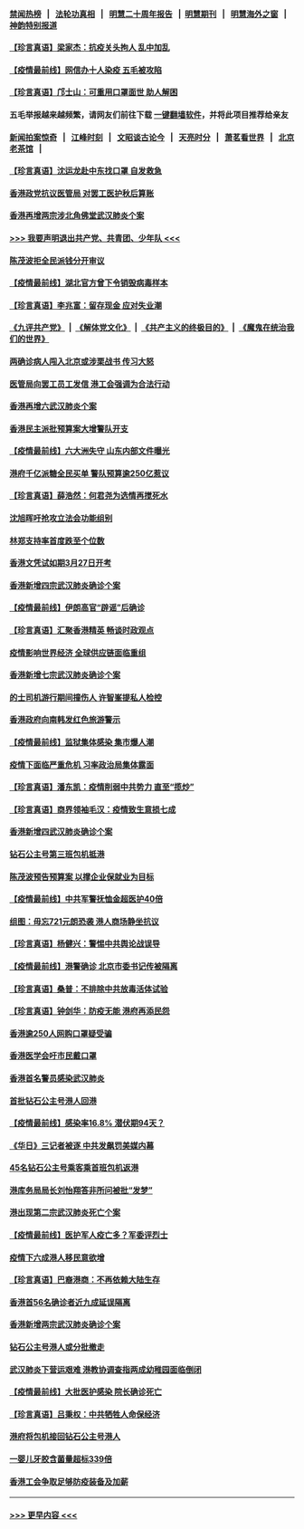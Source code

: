 #### [禁闻热榜](热点新闻.md?=0)  &nbsp;&nbsp;|&nbsp;&nbsp; [法轮功真相](https://github.com/gfw-breaker/truth/blob/master/README.md?=0) &nbsp;&nbsp;|&nbsp;&nbsp; [明慧二十周年报告](https://github.com/gfw-breaker/mh-reports/blob/master/README.md?=0) &nbsp;&nbsp;|&nbsp;&nbsp;[明慧期刊](https://github.com/gfw-breaker/mh-qikan) &nbsp;&nbsp;|&nbsp;&nbsp; [明慧海外之窗](https://github.com/gfw-breaker/mh-news/blob/master/README.md?=0) &nbsp;&nbsp;|&nbsp;&nbsp; [神韵特别报道](https://github.com/gfw-breaker/mh-news/blob/master/shenyun.md?=0)
#### [【珍言真语】梁家杰：抗疫关头拘人 乱中加乱](../pages/nsc415/n11907444.md?t=03020402) 
#### [【疫情最前线】网信办十人染疫 五毛被攻陷](../pages/nsc415/n11903757.md?t=03020402) 
#### [【珍言真语】邝士山：可重用口罩面世 助人解困](../pages/nsc415/n11903875.md?t=03020402) 
#### 五毛举报越来越频繁，请网友们前往下载 [一键翻墙软件](https://github.com/gfw-breaker/ssr-accounts)，并将此项目推荐给亲友
#### [新闻拍案惊奇](https://github.com/gfw-breaker/banned-news/blob/master/pages/link4.md) &nbsp;&nbsp;|&nbsp;&nbsp; [江峰时刻](https://github.com/gfw-breaker/banned-news/blob/master/pages/link4.md) &nbsp;&nbsp;|&nbsp;&nbsp; [文昭谈古论今](https://github.com/gfw-breaker/banned-news/blob/master/pages/link4.md) &nbsp;&nbsp;|&nbsp;&nbsp; [天亮时分](https://github.com/gfw-breaker/banned-news/blob/master/pages/link4.md) &nbsp;&nbsp;|&nbsp;&nbsp; [萧茗看世界](https://github.com/gfw-breaker/banned-news/blob/master/pages/link4.md) &nbsp;&nbsp;|&nbsp;&nbsp; [北京老茶馆](https://github.com/gfw-breaker/banned-news/blob/master/pages/link4.md) &nbsp;&nbsp;|&nbsp;&nbsp; 
#### [【珍言真语】沈运龙赴中东找口罩 自发救急](../pages/nsc415/n11903291.md?t=03020402) 
#### [香港政党抗议医管局 对罢工医护秋后算账](../pages/nsc415/n11901746.md?t=03020402) 
#### [香港再增两宗涉北角佛堂武汉肺炎个案](../pages/nsc415/n11901737.md?t=03020402) 
#### [>>> 我要声明退出共产党、共青团、少年队 <<<](https://github.com/begood0513/goodnews/blob/master/quit/letter.md) 
#### [陈茂波拒全民派钱分开审议](../pages/nsc415/n11901672.md?t=03020402) 
#### [【疫情最前线】湖北官方曾下令销毁病毒样本](../pages/nsc415/n11901518.md?t=03020402) 
#### [【珍言真语】李兆富：留存现金 应对失业潮](../pages/nsc415/n11901448.md?t=03020402) 
#### [《九评共产党》](https://github.com/begood0513/9ping.md/blob/master/README.md) &nbsp;|&nbsp; [《解体党文化》](../../../../jtdwh.md/blob/master/README.md)  &nbsp;|&nbsp; [《共产主义的终极目的》](../../../../gczydzjmd.md/blob/master/README.md) &nbsp;|&nbsp; [《魔鬼在统治我们的世界》](../../../../mgztzwmdsj.md/blob/master/README.md) 
#### [两确诊病人闯入北京或涉栗战书 传习大怒](../pages/nsc415/n11901180.md?t=03020402) 
#### [医管局向罢工员工发信 港工会强调为合法行动](../pages/nsc415/n11898870.md?t=03020402) 
#### [香港再增六武汉肺炎个案](../pages/nsc415/n11898843.md?t=03020402) 
#### [香港民主派批预算案大增警队开支](../pages/nsc415/n11898813.md?t=03020402) 
#### [【疫情最前线】六大洲失守 山东内部文件曝光](../pages/nsc415/n11898455.md?t=03020402) 
#### [港府千亿派糖全民买单 警队预算逾250亿惹议](../pages/nsc415/n11898608.md?t=03020402) 
#### [【珍言真语】薛浩然：何君尧为选情再搅死水](../pages/nsc415/n11898269.md?t=03020402) 
#### [沈旭晖吁抢攻立法会功能组别](../pages/nsc415/n11896084.md?t=03020402) 
#### [林郑支持率首度跌至个位数](../pages/nsc415/n11896058.md?t=03020402) 
#### [香港文凭试如期3月27日开考](../pages/nsc415/n11896055.md?t=03020402) 
#### [香港新增四宗武汉肺炎确诊个案](../pages/nsc415/n11896040.md?t=03020402) 
#### [【疫情最前线】伊朗高官“辟谣”后确诊](../pages/nsc415/n11895902.md?t=03020402) 
#### [【珍言真语】汇聚香港精英 畅谈时政观点](../pages/nsc415/n11895733.md?t=03020402) 
#### [疫情影响世界经济 全球供应链面临重组](../pages/nsc415/n11895634.md?t=03020402) 
#### [香港新增七宗武汉肺炎确诊个案](../pages/nsc415/n11893498.md?t=03020402) 
#### [的士司机游行期间撞伤人 许智峯提私人检控](../pages/nsc415/n11893483.md?t=03020402) 
#### [香港政府向南韩发红色旅游警示](../pages/nsc415/n11893398.md?t=03020402) 
#### [【疫情最前线】监狱集体感染 集市爆人潮](../pages/nsc415/n11893181.md?t=03020402) 
#### [疫情下面临严重危机  习率政治局集体露面](../pages/nsc415/n11893305.md?t=03020402) 
#### [【珍言真语】潘东凯：疫情削弱中共势力 直至“揽炒”](../pages/nsc415/n11892866.md?t=03020402) 
#### [【珍言真语】商界领袖毛汉：疫情致生意损七成](../pages/nsc415/n11890348.md?t=03020402) 
#### [香港新增四武汉肺炎确诊个案](../pages/nsc415/n11890610.md?t=03020402) 
#### [钻石公主号第三班包机抵港](../pages/nsc415/n11890645.md?t=03020402) 
#### [陈茂波预告预算案 以撑企业保就业为目标](../pages/nsc415/n11890574.md?t=03020402) 
#### [【疫情最前线】中共军警抚恤金超医护40倍](../pages/nsc415/n11890458.md?t=03020402) 
#### [组图：毋忘721元朗恐袭 港人商场静坐抗议](../pages/nsc415/n11876882.md?t=03020402) 
#### [【珍言真语】杨健兴：警惕中共舆论战误导](../pages/nsc415/n11888131.md?t=03020402) 
#### [【疫情最前线】港警确诊 北京市委书记传被隔离](../pages/nsc415/n11886872.md?t=03020402) 
#### [【珍言真语】桑普：不排除中共放毒活体试验](../pages/nsc415/n11886832.md?t=03020402) 
#### [【珍言真语】钟剑华：防疫无能 港府再添民怨](../pages/nsc415/n11884504.md?t=03020402) 
#### [香港逾250人网购口罩疑受骗](../pages/nsc415/n11884388.md?t=03020402) 
#### [香港医学会吁市民戴口罩](../pages/nsc415/n11884367.md?t=03020402) 
#### [香港首名警员感染武汉肺炎](../pages/nsc415/n11884357.md?t=03020402) 
#### [首批钻石公主号港人回港](../pages/nsc415/n11884333.md?t=03020402) 
#### [【疫情最前线】感染率16.8% 潜伏期94天？](../pages/nsc415/n11884256.md?t=03020402) 
#### [《华日》三记者被逐 中共发飙罚美媒内幕](../pages/nsc415/n11884184.md?t=03020402) 
#### [45名钻石公主号乘客乘首班包机返港](../pages/nsc415/n11881770.md?t=03020402) 
#### [港库务局局长刘怡翔答非所问被批“发梦”](../pages/nsc415/n11881752.md?t=03020402) 
#### [港出现第二宗武汉肺炎死亡个案](../pages/nsc415/n11881736.md?t=03020402) 
#### [【疫情最前线】医护军人疫亡多？军委评烈士](../pages/nsc415/n11881655.md?t=03020402) 
#### [疫情下六成港人移民意欲增](../pages/nsc415/n11881699.md?t=03020402) 
#### [【珍言真语】巴裔港商：不再依赖大陆生存](../pages/nsc415/n11881126.md?t=03020402) 
#### [香港首56名确诊者近九成延误隔离](../pages/nsc415/n11879079.md?t=03020402) 
#### [香港新增两宗武汉肺炎确诊个案](../pages/nsc415/n11879064.md?t=03020402) 
#### [钻石公主号港人或分批撤走](../pages/nsc415/n11879029.md?t=03020402) 
#### [武汉肺炎下营运艰难 港教协调查指两成幼稚园面临倒闭](../pages/nsc415/n11878989.md?t=03020402) 
#### [【疫情最前线】大批医护感染 院长确诊死亡](../pages/nsc415/n11878595.md?t=03020402) 
#### [【珍言真语】吕秉权：中共牺牲人命保经济](../pages/nsc415/n11878390.md?t=03020402) 
#### [港府将包机接回钻石公主号港人](../pages/nsc415/n11876352.md?t=03020402) 
#### [一婴儿牙胶含菌量超标339倍](../pages/nsc415/n11876336.md?t=03020402) 
#### [香港工会争取足够防疫装备及加薪](../pages/nsc415/n11876313.md?t=03020402) 

----
#### [ >>> 更早内容 <<< ](../indexes/nsc415-earlier.md)
